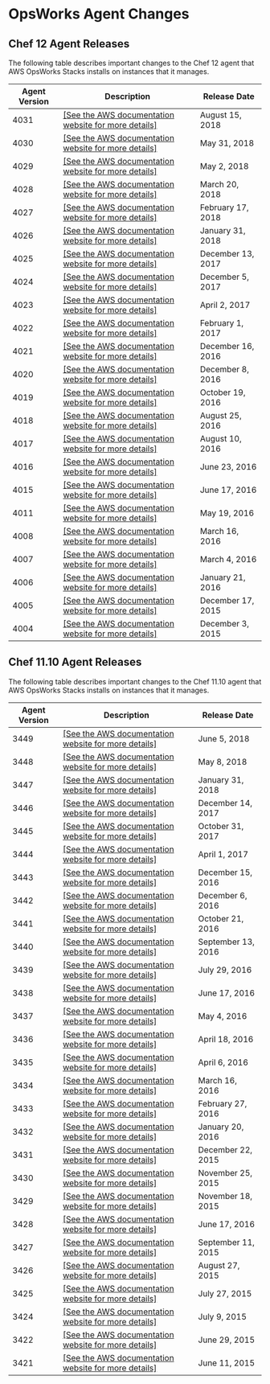 # OpsWorks Agent Changes<a name="agentchanges"></a>

## Chef 12 Agent Releases<a name="agent-changelog-chef12"></a>

The following table describes important changes to the Chef 12 agent that AWS OpsWorks Stacks installs on instances that it manages\.


| Agent Version | Description | Release Date | 
| --- | --- | --- | 
| 4031 |  [\[See the AWS documentation website for more details\]](http://docs.aws.amazon.com/opsworks/latest/userguide/agentchanges.html)  | August 15, 2018 | 
| 4030 |  [\[See the AWS documentation website for more details\]](http://docs.aws.amazon.com/opsworks/latest/userguide/agentchanges.html)  | May 31, 2018 | 
| 4029 |  [\[See the AWS documentation website for more details\]](http://docs.aws.amazon.com/opsworks/latest/userguide/agentchanges.html)  | May 2, 2018 | 
| 4028 |  [\[See the AWS documentation website for more details\]](http://docs.aws.amazon.com/opsworks/latest/userguide/agentchanges.html)  | March 20, 2018 | 
| 4027 |  [\[See the AWS documentation website for more details\]](http://docs.aws.amazon.com/opsworks/latest/userguide/agentchanges.html)  | February 17, 2018 | 
| 4026 |  [\[See the AWS documentation website for more details\]](http://docs.aws.amazon.com/opsworks/latest/userguide/agentchanges.html)  | January 31, 2018 | 
| 4025 |  [\[See the AWS documentation website for more details\]](http://docs.aws.amazon.com/opsworks/latest/userguide/agentchanges.html)  | December 13, 2017 | 
| 4024 |  [\[See the AWS documentation website for more details\]](http://docs.aws.amazon.com/opsworks/latest/userguide/agentchanges.html)  | December 5, 2017 | 
| 4023 |  [\[See the AWS documentation website for more details\]](http://docs.aws.amazon.com/opsworks/latest/userguide/agentchanges.html)  | April 2, 2017 | 
| 4022 |  [\[See the AWS documentation website for more details\]](http://docs.aws.amazon.com/opsworks/latest/userguide/agentchanges.html)  | February 1, 2017 | 
| 4021 |  [\[See the AWS documentation website for more details\]](http://docs.aws.amazon.com/opsworks/latest/userguide/agentchanges.html)  | December 16, 2016 | 
| 4020 |  [\[See the AWS documentation website for more details\]](http://docs.aws.amazon.com/opsworks/latest/userguide/agentchanges.html)  | December 8, 2016 | 
| 4019 |  [\[See the AWS documentation website for more details\]](http://docs.aws.amazon.com/opsworks/latest/userguide/agentchanges.html)  | October 19, 2016 | 
| 4018 |  [\[See the AWS documentation website for more details\]](http://docs.aws.amazon.com/opsworks/latest/userguide/agentchanges.html)  | August 25, 2016 | 
| 4017 |  [\[See the AWS documentation website for more details\]](http://docs.aws.amazon.com/opsworks/latest/userguide/agentchanges.html)  | August 10, 2016 | 
| 4016 |  [\[See the AWS documentation website for more details\]](http://docs.aws.amazon.com/opsworks/latest/userguide/agentchanges.html)  | June 23, 2016 | 
| 4015 |  [\[See the AWS documentation website for more details\]](http://docs.aws.amazon.com/opsworks/latest/userguide/agentchanges.html)  | June 17, 2016 | 
| 4011 |  [\[See the AWS documentation website for more details\]](http://docs.aws.amazon.com/opsworks/latest/userguide/agentchanges.html)  | May 19, 2016 | 
| 4008 |  [\[See the AWS documentation website for more details\]](http://docs.aws.amazon.com/opsworks/latest/userguide/agentchanges.html)  | March 16, 2016 | 
| 4007 |  [\[See the AWS documentation website for more details\]](http://docs.aws.amazon.com/opsworks/latest/userguide/agentchanges.html)  | March 4, 2016 | 
| 4006 |  [\[See the AWS documentation website for more details\]](http://docs.aws.amazon.com/opsworks/latest/userguide/agentchanges.html)  | January 21, 2016 | 
| 4005 |  [\[See the AWS documentation website for more details\]](http://docs.aws.amazon.com/opsworks/latest/userguide/agentchanges.html)  | December 17, 2015 | 
| 4004 |  [\[See the AWS documentation website for more details\]](http://docs.aws.amazon.com/opsworks/latest/userguide/agentchanges.html)  | December 3, 2015 | 

## Chef 11\.10 Agent Releases<a name="agent-changelog-chef11"></a>

The following table describes important changes to the Chef 11\.10 agent that AWS OpsWorks Stacks installs on instances that it manages\.


| Agent Version | Description | Release Date | 
| --- | --- | --- | 
| 3449 |  [\[See the AWS documentation website for more details\]](http://docs.aws.amazon.com/opsworks/latest/userguide/agentchanges.html)  | June 5, 2018 | 
| 3448 |  [\[See the AWS documentation website for more details\]](http://docs.aws.amazon.com/opsworks/latest/userguide/agentchanges.html)  | May 8, 2018 | 
| 3447 |  [\[See the AWS documentation website for more details\]](http://docs.aws.amazon.com/opsworks/latest/userguide/agentchanges.html)  | January 31, 2018 | 
| 3446 |  [\[See the AWS documentation website for more details\]](http://docs.aws.amazon.com/opsworks/latest/userguide/agentchanges.html)  | December 14, 2017 | 
| 3445 |  [\[See the AWS documentation website for more details\]](http://docs.aws.amazon.com/opsworks/latest/userguide/agentchanges.html)  | October 31, 2017 | 
| 3444 |  [\[See the AWS documentation website for more details\]](http://docs.aws.amazon.com/opsworks/latest/userguide/agentchanges.html)  | April 1, 2017 | 
| 3443 |  [\[See the AWS documentation website for more details\]](http://docs.aws.amazon.com/opsworks/latest/userguide/agentchanges.html)  | December 15, 2016 | 
| 3442 |  [\[See the AWS documentation website for more details\]](http://docs.aws.amazon.com/opsworks/latest/userguide/agentchanges.html)  | December 6, 2016 | 
| 3441 |  [\[See the AWS documentation website for more details\]](http://docs.aws.amazon.com/opsworks/latest/userguide/agentchanges.html)  | October 21, 2016 | 
| 3440 |  [\[See the AWS documentation website for more details\]](http://docs.aws.amazon.com/opsworks/latest/userguide/agentchanges.html)  | September 13, 2016 | 
| 3439 |  [\[See the AWS documentation website for more details\]](http://docs.aws.amazon.com/opsworks/latest/userguide/agentchanges.html)  | July 29, 2016 | 
| 3438 |  [\[See the AWS documentation website for more details\]](http://docs.aws.amazon.com/opsworks/latest/userguide/agentchanges.html)  | June 17, 2016 | 
| 3437 |  [\[See the AWS documentation website for more details\]](http://docs.aws.amazon.com/opsworks/latest/userguide/agentchanges.html)  | May 4, 2016 | 
| 3436 |  [\[See the AWS documentation website for more details\]](http://docs.aws.amazon.com/opsworks/latest/userguide/agentchanges.html)  | April 18, 2016 | 
| 3435 |  [\[See the AWS documentation website for more details\]](http://docs.aws.amazon.com/opsworks/latest/userguide/agentchanges.html)  | April 6, 2016 | 
| 3434 |  [\[See the AWS documentation website for more details\]](http://docs.aws.amazon.com/opsworks/latest/userguide/agentchanges.html)  | March 16, 2016 | 
| 3433 |  [\[See the AWS documentation website for more details\]](http://docs.aws.amazon.com/opsworks/latest/userguide/agentchanges.html)  | February 27, 2016 | 
| 3432 |  [\[See the AWS documentation website for more details\]](http://docs.aws.amazon.com/opsworks/latest/userguide/agentchanges.html)  | January 20, 2016 | 
| 3431 |  [\[See the AWS documentation website for more details\]](http://docs.aws.amazon.com/opsworks/latest/userguide/agentchanges.html)  | December 22, 2015 | 
| 3430 |  [\[See the AWS documentation website for more details\]](http://docs.aws.amazon.com/opsworks/latest/userguide/agentchanges.html)  | November 25, 2015 | 
| 3429 |  [\[See the AWS documentation website for more details\]](http://docs.aws.amazon.com/opsworks/latest/userguide/agentchanges.html)  | November 18, 2015 | 
| 3428 |  [\[See the AWS documentation website for more details\]](http://docs.aws.amazon.com/opsworks/latest/userguide/agentchanges.html)  | June 17, 2016 | 
| 3427 |  [\[See the AWS documentation website for more details\]](http://docs.aws.amazon.com/opsworks/latest/userguide/agentchanges.html)  | September 11, 2015 | 
| 3426 |  [\[See the AWS documentation website for more details\]](http://docs.aws.amazon.com/opsworks/latest/userguide/agentchanges.html)  | August 27, 2015 | 
| 3425 |  [\[See the AWS documentation website for more details\]](http://docs.aws.amazon.com/opsworks/latest/userguide/agentchanges.html)  | July 27, 2015 | 
| 3424 |  [\[See the AWS documentation website for more details\]](http://docs.aws.amazon.com/opsworks/latest/userguide/agentchanges.html)  | July 9, 2015 | 
| 3422 |  [\[See the AWS documentation website for more details\]](http://docs.aws.amazon.com/opsworks/latest/userguide/agentchanges.html)  | June 29, 2015 | 
| 3421 |  [\[See the AWS documentation website for more details\]](http://docs.aws.amazon.com/opsworks/latest/userguide/agentchanges.html)  | June 11, 2015 | 